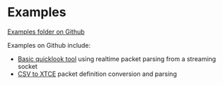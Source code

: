 # Examples

[Examples folder on Github](https://github.com/lasp/space_packet_parser/tree/main/examples)

Examples on Github include:
- [Basic quicklook tool](https://github.com/lasp/space_packet_parser/blob/main/examples/parsing_and_plotting_idex_waveforms_from_socket.py) 
  using realtime packet parsing from a streaming socket
- [CSV to XTCE](https://github.com/lasp/space_packet_parser/blob/main/examples/csv_to_xtce_conversion.py) 
  packet definition conversion and parsing
